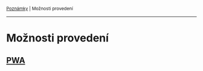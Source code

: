 <sub>[Poznámky](../README.md)
| Možnosti provedení
<sub>

---

# Možnosti provedení

## [PWA](pwa.md)
